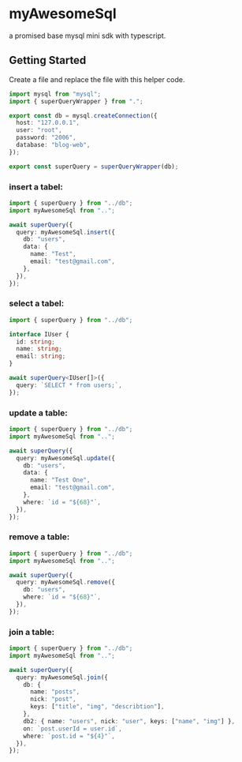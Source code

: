 # myAwesomeSql

a promised base mysql mini sdk with typescript.

## Getting Started

Create a file and replace the file with this helper code.

```ts
import mysql from "mysql";
import { superQueryWrapper } from ".";

export const db = mysql.createConnection({
  host: "127.0.0.1",
  user: "root",
  password: "2006",
  database: "blog-web",
});

export const superQuery = superQueryWrapper(db);
```

### insert a tabel:

```ts
import { superQuery } from "../db";
import myAwesomeSql from "..";

await superQuery({
  query: myAwesomeSql.insert({
    db: "users",
    data: {
      name: "Test",
      email: "test@gmail.com",
    },
  }),
});
```

### select a tabel:

```ts
import { superQuery } from "../db";

interface IUser {
  id: string;
  name: string;
  email: string;
}

await superQuery<IUser[]>({
  query: `SELECT * from users;`,
});
```

### update a table:

```ts
import { superQuery } from "../db";
import myAwesomeSql from "..";

await superQuery({
  query: myAwesomeSql.update({
    db: "users",
    data: {
      name: "Test One",
      email: "test@gmail.com",
    },
    where: `id = "${68}"`,
  }),
});
```

### remove a table:

```ts
import { superQuery } from "../db";
import myAwesomeSql from "..";

await superQuery({
  query: myAwesomeSql.remove({
    db: "users",
    where: `id = "${68}"`,
  }),
});
```

### join a table:

```ts
import { superQuery } from "../db";
import myAwesomeSql from "..";

await superQuery({
  query: myAwesomeSql.join({
    db: {
      name: "posts",
      nick: "post",
      keys: ["title", "img", "describtion"],
    },
    db2: { name: "users", nick: "user", keys: ["name", "img"] },
    on: `post.userId = user.id`,
    where: `post.id = "${4}"`,
  }),
});
```
